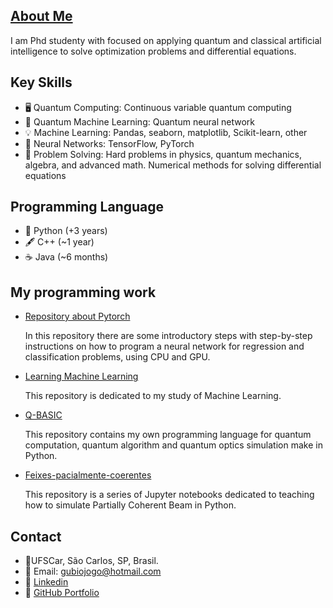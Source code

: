 
## [About Me](https://gubiogl.github.io/home/About-me.html)

I am Phd studenty with focused on applying quantum and classical artificial intelligence to solve optimization problems and differential equations.

## Key Skills
- 🖥️ Quantum Computing: Continuous variable quantum computing
- 🌌 Quantum Machine Learning: Quantum neural network
- 💡 Machine Learning: Pandas, seaborn, matplotlib, Scikit-learn, other
- 🧠 Neural Networks: TensorFlow, PyTorch
- 🎯 Problem Solving: Hard problems in physics, quantum mechanics, algebra, and advanced math. Numerical methods for solving differential equations

## Programming Language

- 🐍 Python (+3 years)
- 🖋️ C++ (~1 year)
- ☕ Java (~6 months)

## My programming work

- [Repository about Pytorch ](https://gubiogl.github.io/Aprendendo_pytorch/)

  In this repository there are some introductory steps with step-by-step instructions on how to program a neural network for regression and classification problems, using CPU and GPU.
  
- [Learning Machine Learning](https://gubiogl.github.io/Phd_ML/)

  This repository is dedicated to my study of Machine Learning.
  
- [Q-BASIC](https://github.com/GubioGL/Q-BASIC)

  This repository contains my own programming language for quantum computation, quantum algorithm and quantum optics simulation make in Python.
  
- [Feixes-pacialmente-coerentes](https://github.com/GubioGL/Q-BASIC)

  This repository is a series of Jupyter notebooks dedicated to teaching how to simulate Partially Coherent Beam in Python.


## Contact
- 📍UFSCar, São Carlos, SP, Brasil.
- 📧 Email: gubiojogo@hotmail.com
- 🔗 [Linkedin](https://www.linkedin.com/in/gubio-gomes-de-lima-a99973106/)
- 🔗 [GitHub Portfolio](https://github.com/GubioGL/)
